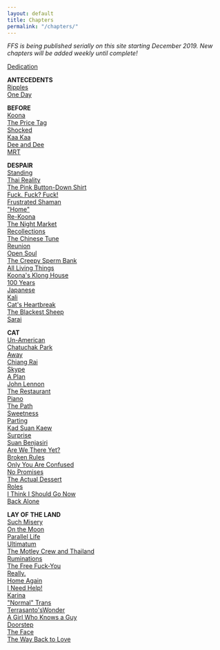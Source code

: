 ```yaml
---
layout: default
title: Chapters
permalink: "/chapters/"
---
```

<!-- wp:paragraph -->

_FFS is being published serially on this site starting December 2019. New chapters will be added weekly until complete!_

<!-- /wp:paragraph -->

<!-- wp:paragraph -->

[Dedication](dedication.md)

<!-- /wp:paragraph -->

<!-- wp:paragraph -->

**ANTECEDENTS**  
[Ripples](ripples.md)  
[O](index.php/2019/12/25/one-day/)[ne Day](one-day.md)

<!-- /wp:paragraph -->

<!-- wp:paragraph -->

**BEFORE**  
[Koona](koona.md)  
[The Price Tag](the-price-tag.md)  
[Shocked](shocked.md)  
[Kaa Kaa](kaa-kaa.md)  
[Dee and Dee](dee-and-dee.md)  
[MRT](mrt.md)

<!-- /wp:paragraph -->

<!-- wp:paragraph -->

**DESPAIR**  
[Standing](standing.md)  
[Thai Reality](thai-reality.md)  
[The Pink Button-Down Shirt](the-pink-button-down-shirt.md)  
[Fuck. Fuck? Fuck!](fuck-fuck-fuck.md)  
 [Frustrated Shaman](the-angry-shaman.md)  
["Home"](home.md)  
[Re-Koona](re-koona.md)  
[The Night Market](the-night-market.md)  
[Recollections](recollections.md)  
[The Chinese Tune](the-chinese-tune.md)  
[Reunion](reunion.md)  
[Open Soul](open-soul.md)  
[The Creepy Sperm Bank](the-creepy-sperm-bank.md)  
[All Living Things](all-living-things.md)  
[Koona's Klong House](koonas-klong-house.md)  
[100 Years](100-years.md)  
[Japanese](japanese.md)  
[Kali](kali.md)  
[Cat's Heartbreak](cats-heartbreak.md)  
[The Blackest Sheep](the-blackest-sheep.md)  
[Sarai](sarai.md)

<!-- /wp:paragraph -->

<!-- wp:paragraph -->

**CAT**  
[Un-American](un-american.md)  
[Chatuchak Park](chatuchak-park.md)  
[Away](away.md)  
[Chiang Rai](chiang-rai.md)  
[Skype](skype.md)  
[A Plan](a-plan.md)  
[John Lennon](john-lennon.md)  
[The Restaurant](the-restaurant.md)  
[Piano](piano.md)  
[The Path](the-path.md)  
[Sweetness](sweetness.md)  
[Parting](parting.md)  
[Kad Suan Kaew](kad-suan-kaew.md)  
[Surprise](surprise.md)  
[Suan Benjasiri](suan-benjasiri.md)  
[Are We There Yet?](are-we-there-yet.md)  
[Broken Rules](broken-rules.md)  
[Only You Are Confused](only-you-are-confused.md)  
[No Promises](no-promises.md)  
[The Actual Dessert](the-actual-dessert.md)  
[Roles](roles.md)  
[I Think I Should Go Now](i-think-i-should-go-now.md)  
[Back Alone](back-alone.md)

<!-- /wp:paragraph -->

<!-- wp:paragraph -->

**LAY OF THE LAND**  
[Such Misery](such-misery.md)  
[On the Moon](on-the-moon.md)  
[Parallel Life](parallel-life.md)  
[Ultimatum](ultimatum.md)  
[The Motley Crew and Thailand](the-motley-crew-and-thailand.md)  
[Ruminations](ruminations.md)  
[The Free Fuck-You](the-free-fuck-you.md)  
[Really.](really.md)  
[Home Again](home-again.md)  
[I Need Help!](i-need-help.md)  
 [Karina](karina.md)  
["Normal" Trans](normal-trans.md)  
[Terrasanto'sWonder](terrasantos-wonder.md)  
[A Girl Who Knows a Guy](a-girl-who-knows-a-guy.md)  
[Doorstep](doorstep.md)  
[The Face](the-face.md)  
[The Way Back to Love](the-way-back-to-love.md)

<!-- /wp:paragraph -->

